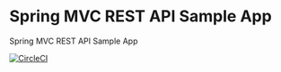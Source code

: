 # Spring MVC REST API Sample App
Spring MVC REST API Sample App

[![CircleCI](https://circleci.com/gh/izzce/spring-mvc-rest.svg?style=svg)](https://circleci.com/gh/izzce/spring-mvc-rest)
